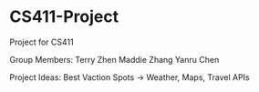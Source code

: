 # CS411-Project
Project for CS411

Group Members:
Terry Zhen
Maddie Zhang
Yanru Chen

Project Ideas:
Best Vaction Spots -> Weather, Maps, Travel APIs 
